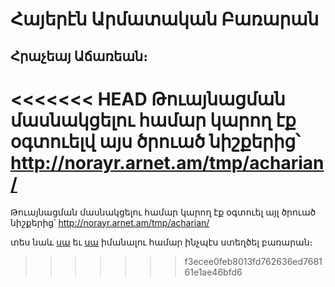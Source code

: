 # Հայերէն Արմատական Բառարան
## Հրաչեայ Աճառեան։

<<<<<<< HEAD
Թուայնացման մասնակցելու համար կարող էք օգտուելվ այս ծրուած նիշքերից՝ http://norayr.arnet.am/tmp/acharian/
=======
Թուայնացման մասնակցելու համար կարող էք օգտուել այլ ծրուած նիշքերից՝ http://norayr.arnet.am/tmp/acharian/

տես նաև [սա](http://www.stardict.org/HowToCreateDictionary) եւ [սա](http://www.simidic.org/wiki/index.php/Creating_SimiDic_Dictionaries) իմանալու համար ինչպէս ստեղծել բառարան։


>>>>>>> f3ecee0feb8013fd762636ed768161e1ae46bfd6
